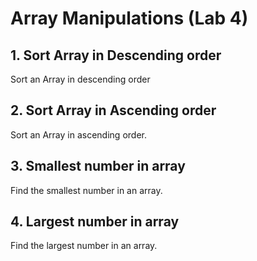 # Array Manipulations (Lab 4)


## 1. Sort Array in Descending order

Sort an Array in descending order


## 2. Sort Array in Ascending order

Sort an Array in ascending order.


## 3. Smallest number in array

Find the smallest number in an array.


## 4. Largest number in array

Find the largest number in an array.
